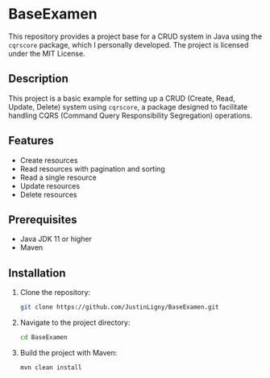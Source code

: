 # BaseExamen

This repository provides a project base for a CRUD system in Java using the `cqrscore` package, which I personally developed. The project is licensed under the MIT License.

## Description

This project is a basic example for setting up a CRUD (Create, Read, Update, Delete) system using `cqrscore`, a package designed to facilitate handling CQRS (Command Query Responsibility Segregation) operations.

## Features

- Create resources
- Read resources with pagination and sorting
- Read a single resource
- Update resources
- Delete resources

## Prerequisites

- Java JDK 11 or higher
- Maven

## Installation

1. Clone the repository:
    ```sh
    git clone https://github.com/JustinLigny/BaseExamen.git
    ```
2. Navigate to the project directory:
    ```sh
    cd BaseExamen
    ```
3. Build the project with Maven:
    ```sh
    mvn clean install
    ```
